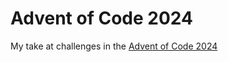 # Advent of Code 2024

My take at challenges in the [Advent of Code 2024](https://adventofcode.com/2024)
